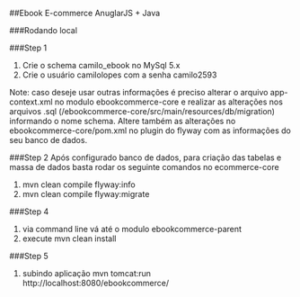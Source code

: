 ##Ebook E-commerce AnuglarJS + Java 

###Rodando local

###Step 1 
1.	Crie o schema camilo_ebook no MySql 5.x
2.	Crie o usuário camilolopes com a senha camilo2593 

Note: caso deseje  usar outras informações é preciso alterar o arquivo app-context.xml no modulo ebookcommerce-core e realizar as alterações nos arquivos .sql (/ebookcommerce-core/src/main/resources/db/migration) informando o nome schema. Altere também as alterações no ebookcommerce-core/pom.xml   no plugin do flyway com as informações do seu banco de dados.

###Step 2 
Após configurado banco de dados,  para criação das tabelas e massa de dados  basta rodar os seguinte comandos no ecommerce-core

1.	mvn  clean compile flyway:info
2.	mvn  clean compile flyway:migrate


###Step 4 
1.	via command line vá até o modulo ebookcommerce-parent 
2.	execute mvn clean install 


###Step 5 
1.	subindo aplicação mvn tomcat:run 
http://localhost:8080/ebookcommerce/


